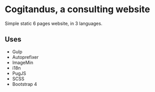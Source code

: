 # Cogitandus, a consulting website
Simple static 6 pages website, in 3 languages.

## Uses
- Gulp
- Autoprefixer
- ImageMin
- i18n
- PugJS
- SCSS
- Bootstrap 4